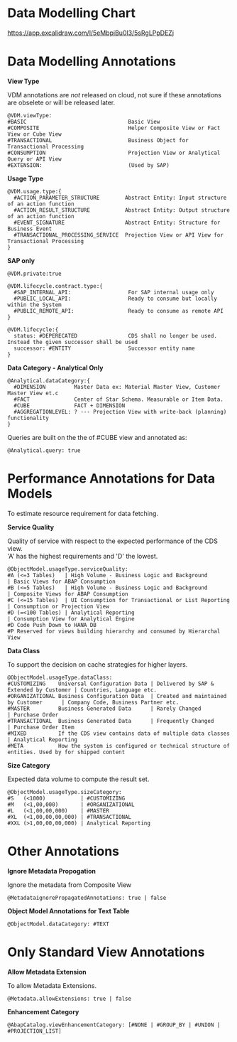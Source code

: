 # Data Modelling Chart

https://app.excalidraw.com/l/5eMbpiBu0l3/5sRgLPpDEZj

# Data Modelling Annotations

**View Type**<br />

VDM annotations are _not_ released on cloud, not sure if these annotations are obselete or will be released later.

```
@VDM.viewType:
#BASIC                                Basic View
#COMPOSITE                            Helper Composite View or Fact View or Cube View
#TRANSACTIONAL                        Business Object for Transactional Processing
#CONSUMPTION                          Projection View or Analytical Query or API View
#EXTENSION:                           (Used by SAP)
```

**Usage Type**

```
@VDM.usage.type:{
  #ACTION_PARAMETER_STRUCTURE        Abstract Entity: Input structure of an action function
  #ACTION_RESULT_STRUCTURE           Abstract Entity: Output structure of an action function
  #EVENT_SIGNATURE                   Abstract Entity: Structure for Business Event 
  #TRANSACTIONAL_PROCESSING_SERVICE  Projection View or API View for Transactional Processing
}
```

**SAP only**

```
@VDM.private:true      

@VDM.lifecycle.contract.type:{
  #SAP_INTERNAL_API:                  For SAP internal usage only
  #PUBLIC_LOCAL_API:                  Ready to consume but locally within the System 
  #PUBLIC_REMOTE_API:                 Ready to consume as remote API 
}

@VDM.lifecycle:{
  status: #DEPERECATED                CDS shall no longer be used. Instead the given successor shall be used
  successor: #ENTITY                  Successor entity name
}
```

**Data Category - Analytical Only**<br />

```
@Analytical.dataCategory:{
  #DIMENSION         Master Data ex: Material Master View, Customer Master View et.c
  #FACT              Center of Star Schema. Measurable or Item Data. 
  #CUBE              FACT + DIMENSION
  #AGGREGATIONLEVEL: ? --- Projection View with write-back (planning) functionality 
}
```

Queries are built on the the of #CUBE view and annotated as:

```
@Analytical.query: true
```

# Performance Annotations for Data Models

To estimate resource requirement for data fetching. <br />

**Service Quality**<br />

Quality of service with respect to the expected performance of the CDS view.<br />
'A' has the highest requirements and 'D' the lowest. 

```
@ObjectModel.usageType.serviceQuality:
#A (<=3 Tables)   | High Volume - Business Logic and Background        | Basic Views for ABAP Consumption
#B (<=5 Tables)   | High Volume - Business Logic and Background        | Composite Views for ABAP Consumption
#C (<=15 Tables)  | UI Consumption for Transactional or List Reporting | Consumption or Projection View 
#D (=<100 Tables) | Analytical Reporting                               | Consumption View for Analytical Engine
#D Code Push Down to HANA DB
#P Reserved for views building hierarchy and consumed by Hierarchal View
```

**Data Class**<br />

To support the decision on cache strategies for higher layers.

```
@ObjectModel.usageType.dataClass:
#CUSTOMIZING    Universal Configuration Data | Delivered by SAP & Extended by Customer | Countries, Language etc.
#ORGANIZATIONAL Business Configuration Data  | Created and maintained by Customer      | Company Code, Business Partner etc.
#MASTER         Business Generated Data      | Rarely Changed                          | Purchase Order
#TRANSACTIONAL  Business Generated Data      | Frequently Changed                      | Purchase Order Item
#MIXED          If the CDS view contains data of multiple data classes                 | Analytical Reporting
#META           How the system is configured or technical structure of entities. Used by for shipped content
```

**Size Category**<br />

Expected data volume to compute the result set.

```
@ObjectModel.usageType.sizeCategory: 
#S   (<1000)           | #CUSTOMIZING
#M   (<1,00,000)       | #ORGANIZATIONAL 
#L   (<1,00,00,000)    | #MASTER
#XL  (<1,00,00,00,000) | #TRANSACTIONAL
#XXL (>1,00,00,00,000) | Analytical Reporting
```

# Other Annotations

**Ignore Metadata Propogation**<br />

Ignore the metadata from Composite View <br />

```
@MetadataignorePropagatedAnnotations: true | false
```

**Object Model Annotations for Text Table**<br />

```
@ObjectModel.dataCategory: #TEXT
```

# Only Standard View Annotations

**Allow Metadata Extension**<br />

To allow Metadata Extensions.<br />

```
@Metadata.allowExtensions: true | false             
```

**Enhancement Category**<br />

```
@AbapCatalog.viewEnhancementCategory: [#NONE | #GROUP_BY | #UNION | #PROJECTION_LIST]
```
